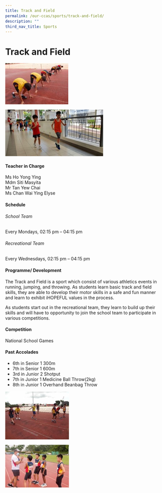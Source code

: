 ```yaml
---
title: Track and Field
permalink: /our-ccas/sports/track-and-field/
description: ""
third_nav_title: Sports
---
```

# **Track and Field**

![](/images/track%20and%20field.jpg)

![](/images/track%20and%20field%203.jpg)

#### **Teacher in Charge**


Ms Ho Yong Ying <br> Mdm Siti Masyita <br> Mr Tan Yew Chai <br>Ms Chan Wai Ying Elyse

#### **Schedule**

###### School Team
Every Mondays, 02:15 pm – 04:15 pm

###### Recreational Team
Every Wednesdays, 02:15 pm – 04:15 pm

#### **Programme/ Development**

The Track and Field is a sport which consist of various athletics events in running, jumping, and throwing. As students learn basic track and field skills, they are able to develop their motor skills in a safe and fun manner and learn to exhibit iHOPEFUL values in the process.

As students start out in the recreational team, they learn to build up their skills and will have to opportunity to join the school team to participate in various competitions.

#### **Competition**

National School Games

#### **Past Accolades**


* 6th in Senior 1 300m&nbsp;
* 7th in Senior 1 600m
* 3rd in Junior 2 Shotput
* 7th in Junior 1 Medicine Ball Throw(2kg)
* 8th in Junior 1 Overhand Beanbag Throw

![](/images/track%20and%20field%204.jpg)

![](/images/track%20and%20field%202.jpg)